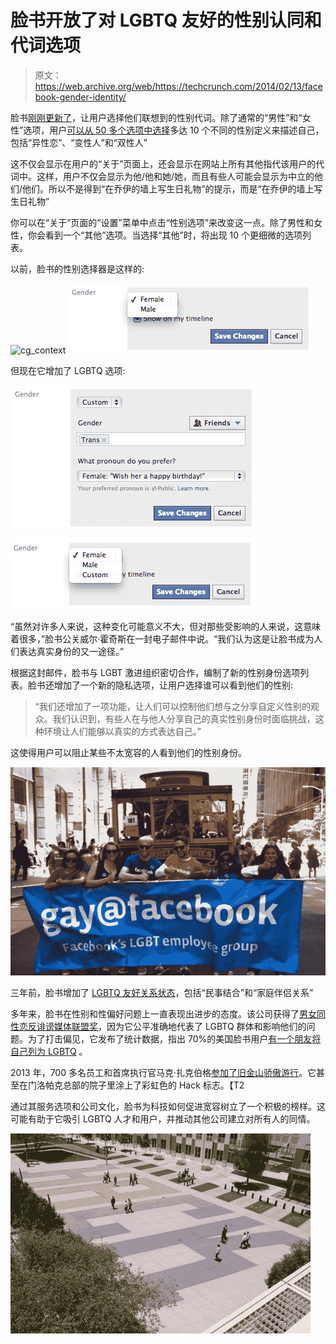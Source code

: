 # 脸书开放了对 LGBTQ 友好的性别认同和代词选项

> 原文：<https://web.archive.org/web/https://techcrunch.com/2014/02/13/facebook-gender-identity/>

脸书[刚刚更新了](https://web.archive.org/web/20230404151915/https://www.facebook.com/photo.php?fbid=567587973337709&set=a.196865713743272.42938.105225179573993&type=1&stream_ref=10)，让用户选择他们联想到的性别代词。除了通常的“男性”和“女性”选项，用户[可以从 50 多个选项中选择](https://web.archive.org/web/20230404151915/https://www.facebook.com/help/276177272409629)多达 10 个不同的性别定义来描述自己，包括“异性恋”、“变性人”和“双性人”

这不仅会显示在用户的“关于”页面上，还会显示在网站上所有其他指代该用户的代词中。这样，用户不仅会显示为他/他和她/她，而且有些人可能会显示为中立的他们/他们。所以不是得到“在乔伊的墙上写生日礼物”的提示，而是“在乔伊的墙上写生日礼物”

你可以在“关于”页面的“设置”菜单中点击“性别选项”来改变这一点。除了男性和女性，你会看到一个“其他”选项。当选择“其他”时，将出现 10 个更细微的选项列表。

以前，脸书的性别选择器是这样的:

![cg_context](img/a5245f107aba9bd27f73811fce89ee0b.png) ![cg_before](img/4ff43dc5dfc2d3792c368dfad812f5de.png)

但现在它增加了 LGBTQ 选项:

![cg_after2](img/4dd60f0c268220616bbee19780febc66.png)

![cg_after](img/407cbc6813fca2eb69e77844ecc29a10.png)

“虽然对许多人来说，这种变化可能意义不大，但对那些受影响的人来说，这意味着很多，”脸书公关威尔·霍奇斯在一封电子邮件中说。“我们认为这是让脸书成为人们表达真实身份的又一途径。”

根据这封邮件，脸书与 LGBT 激进组织密切合作，编制了新的性别身份选项列表。脸书还增加了一个新的隐私选项，让用户选择谁可以看到他们的性别:

> “我们还增加了一项功能，让人们可以控制他们想与之分享自定义性别的观众。我们认识到，有些人在与他人分享自己的真实性别身份时面临挑战，这种环境让人们能够以真实的方式表达自己。”

这使得用户可以阻止某些不太宽容的人看到他们的性别身份。

![gay-at-facebook](img/d4016cc08f5a82c7be716fff8f57d092.png)

三年前，脸书增加了 [LGBTQ 友好关系状态](https://web.archive.org/web/20230404151915/http://www.insidefacebook.com/2011/02/18/relationship-status-types-ad-tool/)，包括“民事结合”和“家庭伴侣关系”

多年来，脸书在性别和性偏好问题上一直表现出进步的态度。该公司获得了[男女同性恋反诽谤媒体联盟奖](https://web.archive.org/web/20230404151915/http://www.huffingtonpost.com/2012/06/03/glaad-media-awards-2012-san-francisco-_n_1565933.html)，因为它公平准确地代表了 LGBTQ 群体和影响他们的问题。为了打击偏见，它发布了统计数据，指出 70%的美国脸书用户[有一个朋友将自己列为 LGBTQ](https://web.archive.org/web/20230404151915/https://techcrunch.com/2012/06/25/tech-gay-pride/) 。

2013 年，700 多名员工和首席执行官马克·扎克伯格[参加了旧金山骄傲游行](https://web.archive.org/web/20230404151915/https://techcrunch.com/2012/06/25/tech-gay-pride/)。它甚至在门洛帕克总部的院子里涂上了彩虹色的 Hack 标志。【T2

通过其服务选项和公司文化，脸书为科技如何促进宽容树立了一个积极的榜样。这可能有助于它吸引 LGBTQ 人才和用户，并推动其他公司建立对所有人的同情。

*![6a00d8341c730253ef01774297bff3970d-800wi-1](img/40b91046263c362789aeebf82e2b6abb.png)*